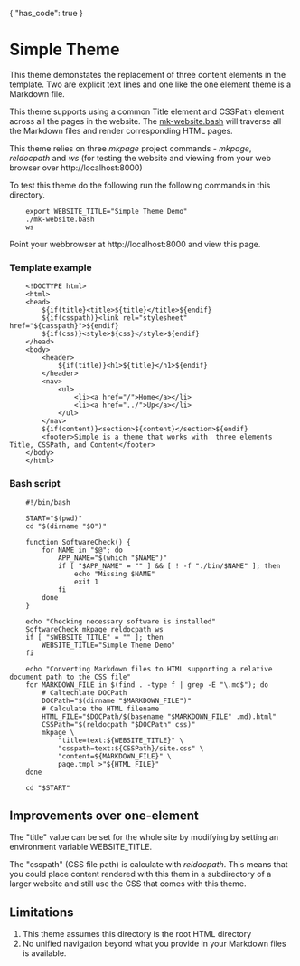 {
    "has_code": true
}


# Simple Theme

This theme demonstates the replacement of three content elements in the
template. Two are explicit text lines and one like the one element theme
is a Markdown file.

This theme supports using a common Title element and CSSPath element across
all the pages in the website. The [mk-website.bash](mk-website.bash) will 
traverse all the Markdown files and render corresponding HTML pages.

This theme relies on three _mkpage_ project commands - _mkpage_, 
_reldocpath_ and _ws_ (for testing the website and viewing from your web 
browser over http://localhost:8000)


To test this theme do the following run the following commands in this 
directory.

```shell
    export WEBSITE_TITLE="Simple Theme Demo"
    ./mk-website.bash
    ws
```

Point your webbrowser at http://localhost:8000 and view this page.

### Template example

```template
    <!DOCTYPE html>
    <html>
    <head>
        ${if(title}<title>${title}</title>${endif}
        ${if(csspath)}<link rel="stylesheet" href="${casspath}">${endif}
        ${if(css)}<style>${css}</style>${endif} 
    </head>
    <body>
        <header>
            ${if(title)}<h1>${title}</h1>${endif}
        </header>
        <nav>
            <ul>
                <li><a href="/">Home</a></li>
                <li><a href="../">Up</a></li>
            </ul>
        </nav>
        ${if(content)}<section>${content}</section>${endif}
        <footer>Simple is a theme that works with  three elements Title, CSSPath, and Content</footer>
    </body>
    </html>
```

### Bash script

```shell
    #!/bin/bash

    START="$(pwd)"
    cd "$(dirname "$0")"

    function SoftwareCheck() {
    	for NAME in "$@"; do
    		APP_NAME="$(which "$NAME")"
    		if [ "$APP_NAME" = "" ] && [ ! -f "./bin/$NAME" ]; then
    			echo "Missing $NAME"
    			exit 1
    		fi
    	done
    }

    echo "Checking necessary software is installed"
    SoftwareCheck mkpage reldocpath ws
    if [ "$WEBSITE_TITLE" = "" ]; then
    	WEBSITE_TITLE="Simple Theme Demo"
    fi

    echo "Converting Markdown files to HTML supporting a relative document path to the CSS file"
    for MARKDOWN_FILE in $(find . -type f | grep -E "\.md$"); do
    	# Caltechlate DOCPath
    	DOCPath="$(dirname "$MARKDOWN_FILE")"
    	# Calculate the HTML filename
    	HTML_FILE="$DOCPath/$(basename "$MARKDOWN_FILE" .md).html"
    	CSSPath="$(reldocpath "$DOCPath" css)"
    	mkpage \
    		"title=text:${WEBSITE_TITLE}" \
    		"csspath=text:${CSSPath}/site.css" \
    		"content=${MARKDOWN_FILE}" \
    		page.tmpl >"${HTML_FILE}"
    done

    cd "$START"
```


## Improvements over one-element

The "title" value can be set for the whole site by modifying by setting an
environment variable WEBSITE_TITLE.

The "csspath" (CSS file path) is calculate with _reldocpath_. This means that you could
place content rendered with this them in a subdirectory of a larger website 
and still use the CSS that comes with this theme.

## Limitations

1. This theme assumes this directory is the root HTML directory
2. No unified navigation beyond what you provide in your Markdown files is available.



